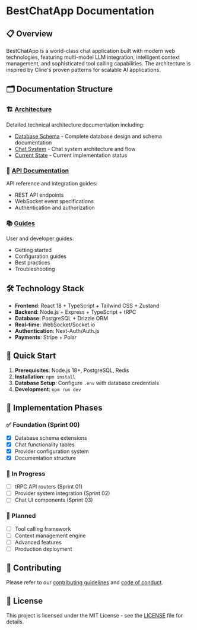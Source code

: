 # BestChatApp Documentation

## 📋 Overview

BestChatApp is a world-class chat application built with modern web technologies, featuring multi-model LLM integration, intelligent context management, and sophisticated tool calling capabilities. The architecture is inspired by Cline's proven patterns for scalable AI applications.

## 🗂️ Documentation Structure

### 🏗️ [Architecture](./architecture/README.md)
Detailed technical architecture documentation including:
- [Database Schema](./architecture/database-schema.md) - Complete database design and schema documentation
- [Chat System](./architecture/chat-system.md) - Chat system architecture and flow
- [Current State](./architecture/current-state.md) - Current implementation status

### 🔌 [API Documentation](./api/)
API reference and integration guides:
- REST API endpoints
- WebSocket event specifications  
- Authentication and authorization

### 📚 [Guides](./guides/)
User and developer guides:
- Getting started
- Configuration guides
- Best practices
- Troubleshooting

## 🛠️ Technology Stack

- **Frontend**: React 18 + TypeScript + Tailwind CSS + Zustand
- **Backend**: Node.js + Express + TypeScript + tRPC
- **Database**: PostgreSQL + Drizzle ORM
- **Real-time**: WebSocket/Socket.io
- **Authentication**: Next-Auth/Auth.js
- **Payments**: Stripe + Polar

## 🚀 Quick Start

1. **Prerequisites**: Node.js 18+, PostgreSQL, Redis
2. **Installation**: `npm install`
3. **Database Setup**: Configure `.env` with database credentials
4. **Development**: `npm run dev`

## 📖 Implementation Phases

### ✅ Foundation (Sprint 00)
- [x] Database schema extensions
- [x] Chat functionality tables
- [x] Provider configuration system
- [x] Documentation structure

### 🔄 In Progress
- [ ] tRPC API routers (Sprint 01)
- [ ] Provider system integration (Sprint 02)
- [ ] Chat UI components (Sprint 03)

### 📅 Planned
- [ ] Tool calling framework
- [ ] Context management engine
- [ ] Advanced features
- [ ] Production deployment

## 🤝 Contributing

Please refer to our [contributing guidelines](../CONTRIBUTING.md) and [code of conduct](../CODE_OF_CONDUCT.md).

## 📄 License

This project is licensed under the MIT License - see the [LICENSE](../LICENSE) file for details.